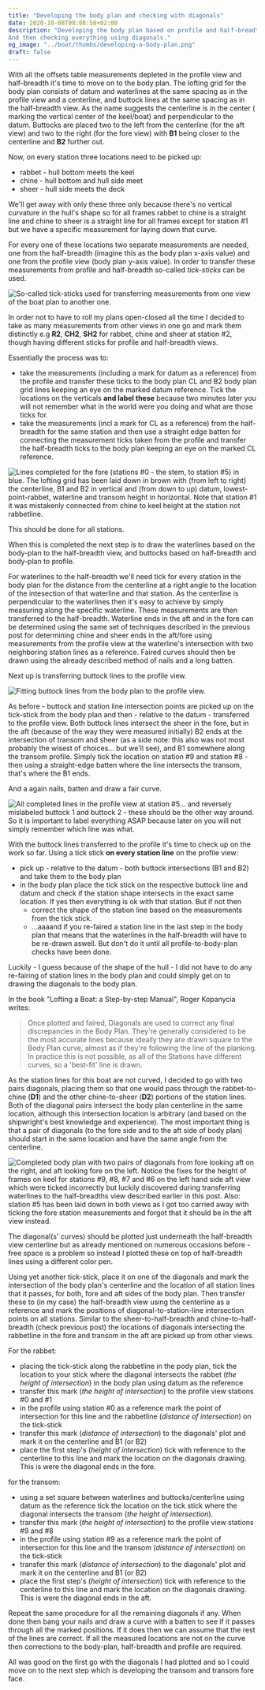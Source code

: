 ```yaml
---
title: "Developing the body plan and checking with diagonals"
date: 2020-10-08T08:08:58+02:00
description: "Developing the body plan based on profile and half-breadth views.
And then checking everything using diagonals."
og_image: "../boat/thumbs/developing-a-body-plan.png"
draft: false
---
```


With all the offsets table measurements depleted in the profile view and
half-breadth it's time to move on to the body plan. The lofting grid for
the body plan consists of datum and waterlines at the same spacing as in the
profile view and a centerline, and buttock lines at the same spacing as in
the half-breadth view. As the name suggests the centerline is in the center (
marking the vertical center of the keel/boat) and perpendicular to the datum.
Buttocks are placed two to the left from the centerline (for the aft view) and
two to the right (for the fore view) with **B1** being closer to the centerline
and **B2** further out.

Now, on every station three locations need to be picked up:

- rabbet - hull bottom meets the keel
- chine - hull bottom and hull side meet  
- sheer - hull side meets the deck

We'll get away with only these three only because there's no vertical curvature
in the hull's shape so for all frames rabbet to chine is a straight line and
chine to sheer is a straight line for all frames except for station #1 but we
have a specific measurement for laying down that curve.

For every one of these locations two separate measurements are needed, one from
the half-breadth (imagine this as the body plan x-axis value) and one from the
profile view (body plan y-axis value). In order to transfer these measurements
from profile and half-breadth so-called _tick-sticks_ can be used.

![So-called tick-sticks used for transferring measurements from one view of
the boat plan to another one.](../img/tick-stick.jpg)

In order not to have to roll my plans open-closed all the time I decided to
take as many measurements from other views in one go and mark them
distinctly e.g **R2**, **CH2**, **SH2** for rabbet, chine and sheer at station #2,
though having different sticks for profile and half-breadth views.

Essentially the process was to:

- take the measurements (including a mark for datum as a reference) from the
profile and transfer these ticks to the body plan CL and B2 body plan grid lines
keeping an eye on the marked datum reference. Tick the locations on the verticals
**and label these** because two minutes later you will not remember what in the
world were you doing and what are those ticks for.
- take the measurements (incl a mark for CL as a reference) from the half-breadth
for the same station and then use a straight edge batten for connecting the
measurement ticks taken from the profile and transfer the half-breadth ticks to
the body plan keeping an eye on the marked CL reference.

![Lines completed for the fore (stations #0 - the stem, to station #5) in blue.
The lofting grid has been laid down in brown with (from left to right) the
centerline, B1 and B2 in vertical and (from down to up) datum,
lowest-point-rabbet, waterline and transom height in horizontal. Note that
station #1 it was mistakenly connected from chine to keel height at the station
not rabbetline.](../img/body-plan-fore.jpg)

This should be done for all stations.

When this is completed the next step is to draw the waterlines based on the
body-plan to the half-breadth view, and buttocks based on half-breadth and body-plan
to profile.

For waterlines to the half-breadth we'll need tick for every station
in the body plan for the distance from the centerline at a right angle to the
location of the intesection of that waterline and that station. As the centerline
is perpendicular to the waterlines then it's easy to achieve by simply measuring
along the specific waterline. These measurements are then transferred to the
half-breadth. Waterline ends in the aft and in the fore can be determined using
the same set of techniques described in the previous post for determining chine
and sheer ends in the aft/fore using measurements from the profile view at the
waterline's intersection with two neighboring station lines as a reference.
Faired curves should then be drawn using the already described method of nails
and a long batten.

Next up is transferring buttock lines to the profile view.

![Fitting buttock lines from the body plan to the profile
view.](../img/fitting-buttocklines.jpg)

As before - buttock and station line intersection points are picked up on
the tick-stick from the body plan and then - relative to the datum - transferred
to the profile view. Both buttock lines intersect the sheer in the fore, but in
the aft (because of the way they were measured initially) B2 ends at the
intersection of transom and sheer (as a side note: this also was not most probably
the wisest of choices... but we'll see), and B1 somewhere along the transom
profile. Simply tick the location on station #9 and station #8 - then using a
straight-edge batten where the line intersects the transom, that's where the B1 ends.

And a again nails, batten and draw a fair curve.

![All completed lines in the profile view at station #5... and reversely
mislabeled buttock 1 and buttock 2 - these should be the other way around.
So it is important to label everything ASAP because later on you will not
simply remember which line was what.](../img/profile-lines-complete.jpg)

With the buttock lines transferred to the profile it's time to check up on the
work so far. Using a tick stick **on every station line** on the profile view:

- pick up - relative to the datum - both buttock intersections (B1 and B2) and
take them to the body plan
- in the body plan place the tick stick on the respective buttock line and datum
and check if the station shape intersects in the exact same location.
If yes then everything is ok with that station. But if not then
  - correct the shape of the station line based on the measurements from the
tick stick.
  - ...aaaand if you re-faired a station line in the last step in the body plan
that means that the waterlines in the half-breadth will have to be re-drawn
aswell. But don't do it until all profile-to-body-plan checks have been done.

Luckily - I guess because of the shape of the hull - I did not have to do any
re-fairing of station lines in the body plan and could simply get on to drawing
the diagonals to the body plan.

In the book "Lofting a Boat: a Step-by-step Manual", Roger Kopanycia writes:

> Once plotted and faired, Diagonals are used to correct any final discrepancies
> in the Body Plan. They're generally considered to be the most accurate lines
> because ideally they are drawn square to the Body Plan curve, almost as if
> they're following the line of the planking. In practice this is not possible,
> as all of the Stations have different curves, so a 'best-fit' line is drawn.

As the station lines for this boat are not curved, I decided to go with two pairs
diagonals, placing them so that one would pass through the rabbet-to-chine (**D1**)
and the other chine-to-sheer (**D2**) portions of the station lines.
Both of the diagonal pairs intersect the body plan centerline in the
same location, although this intersection location is arbitrary
(and based on the shipwright's best knowledge and experience). The most important
thing is that a pair of diagonals (to the fore
side and to the aft side of body plan) should start in the same location and have
the same angle from the centerline.

![Completed body plan with two pairs of diagonals from fore looking aft on the right, and
aft looking fore on the left. Notice the fixes for the height of frames
on keel for stations #9, #8, #7 and #6 on the left hand side aft view which
were ticked incorrectly but luckily discovered during transferring waterlines to
the half-breadths view described earlier in this post. Also: station #5 has been
laid down in both views as I got too carried away with ticking the fore station
measurements and forgot that it should be in the aft view instead.
](../img/completed-bodyplan-with-diagonals.jpg)

The diagonal(s' curves) should be plotted just underneath the half-breadth view
centerline but as already mentioned on numerous occasions before - free space is
a problem so instead I plotted these on top of half-breadth lines using a
different color pen.

Using yet another tick-stick, place it on one of the diagonals and mark the
intersection of the body plan's centerline and the location of all station lines
that it passes, for both, fore and aft sides of the body plan. Then transfer
these to (in my case) the half-breadth view using the centerline as a reference
and mark the positions of diagonal-to-station-line intersection points on all
stations. Similar to the sheer-to-half-breadth and chine-to-half-breadth (check
previous post) the locations of diagonals intersecting the rabbetline in the fore
and transom in the aft are picked up from other views.

For the rabbet:

- placing the tick-stick along the rabbetline in the pody plan,
tick the location to your stick where the diagonal intersects
the rabbet (_the height of intersection_) in the body plan using datum as the
reference
- transfer this mark (_the height of intersection_) to the profile view stations #0 and #1
- in the profile using station #0 as a reference mark the point of intersection
for this line and the rabbetline (_distance of intersection_) on the tick-stick
- transfer this mark (_distance of intersection_) to the diagonals' plot and
mark it on the centerline and B1 (or B2)
- place the first step's (_height of intersection_) tick with reference to
the centerline to this line and mark the location on the diagonals drawing.
This is were the diagonal ends in the fore.

for the transom:

- using a set square between waterlines and buttocks/centerline using datum as
the reference tick the location on the tick stick where the diagonal intersects
the transom (_the height of intersection_).
- transfer this mark (_the height of intersection_) to the profile view
stations #9 and #8
- in the profile using station #9 as a reference mark the point of intersection
for this line and the transom (_distance of intersection_) on the tick-stick
- transfer this mark (_distance of intersection_) to the diagonals' plot and
mark it on the centerline and B1 (or B2)
- place the first step's (_height of intersection_) tick with reference to
the centerline to this line and mark the location on the diagonals drawing.
This is were the diagonal ends in the aft.

Repeat the same procedure for all the remaining diagonals if any. When done then
bang your nails and draw a curve with a batten to see if it passes through all
the marked positions. If it does then we can assume that the rest of the lines
are correct. If all the measured locations are not on the curve then corrections
to the body-plan, half-breadth and profile are required.

All was good on the first go with the diagonals I had plotted and so I could move
on to the next step which is developing the transom and transom fore face.
